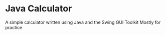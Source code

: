 # Java Calculator
A simple calculator written using Java and the Swing GUI Toolkit
Mostly for practice
